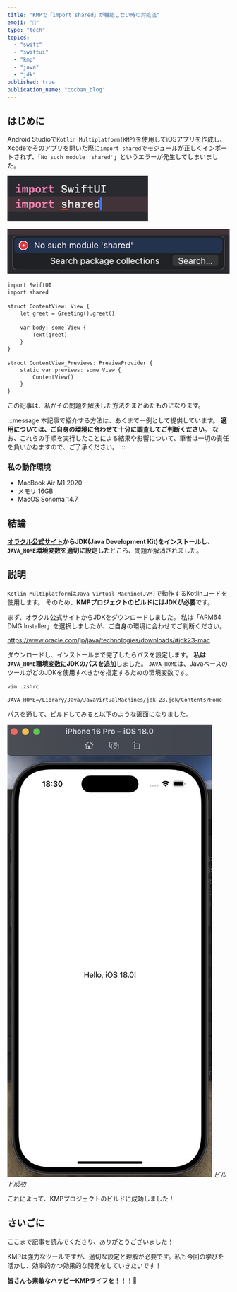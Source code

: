 ```yaml
---
title: "KMPで「import shared」が機能しない時の対処法"
emoji: "🤠"
type: "tech"
topics:
  - "swift"
  - "swiftui"
  - "kmp"
  - "java"
  - "jdk"
published: true
publication_name: "cocban_blog"
---
```


## はじめに

Android Studioで`Kotlin Multiplatform(KMP)`を使用してiOSアプリを作成し、Xcodeでそのアプリを開いた際に`import shared`でモジュールが正しくインポートされず、「`No such module 'shared'`」というエラーが発生してしまいました。

![](/images/sankaku34/error.png)

![](/images/sankaku34/error2.png)

```swift:ContentView（2行目でエラー発生）
import SwiftUI
import shared

struct ContentView: View {
	let greet = Greeting().greet()

	var body: some View {
		Text(greet)
	}
}

struct ContentView_Previews: PreviewProvider {
	static var previews: some View {
		ContentView()
	}
}
```

この記事は、私がその問題を解決した方法をまとめたものになります。

:::message
本記事で紹介する方法は、あくまで一例として提供しています。
**適用については、ご自身の環境に合わせて十分に調査してご判断ください**。
なお、これらの手順を実行したことによる結果や影響について、筆者は一切の責任を負いかねますので、ご了承ください。
:::

### 私の動作環境
- MacBook Air M1 2020
- メモリ 16GB
- MacOS Sonoma 14.7

## 結論

**[オラクル公式サイト](https://www.oracle.com/jp/)からJDK(Java Development Kit)をインストールし、`JAVA_HOME`環境変数を適切に設定した**ところ、問題が解消されました。

## 説明

`Kotlin Multiplatform`は`Java Virtual Machine(JVM)`で動作するKotlinコードを使用します。
そのため、**KMPプロジェクトのビルドにはJDKが必要**です。

まず、オラクル公式サイトからJDKをダウンロードしました。
私は「ARM64 DMG Installer」を選択しましたが、ご自身の環境に合わせてご判断ください。

https://www.oracle.com/jp/java/technologies/downloads/#jdk23-mac

ダウンロードし、インストールまで完了したらパスを設定します。
**私は`JAVA_HOME`環境変数にJDKのパスを追加**しました。
`JAVA_HOME`は、JavaベースのツールがどのJDKを使用すべきかを指定するための環境変数です。

```:Zshの設定ファイルの編集コマンド(別にvimじゃなくても良いです)
vim .zshrc
```

```:私の追加したパス
JAVA_HOME=/Library/Java/JavaVirtualMachines/jdk-23.jdk/Contents/Home
```

パスを通して、ビルドしてみると以下のような画面になりました。

![](/images/sankaku34/1.jpg)
*ビルド成功*

これによって、KMPプロジェクトのビルドに成功しました！

## さいごに

ここまで記事を読んでくださり、ありがとうございました！

KMPは強力なツールですが、適切な設定と理解が必要です。私も今回の学びを活かし、効率的かつ効果的な開発をしていきたいです！

**皆さんも素敵なハッピーKMPライフを！！！🌸**
